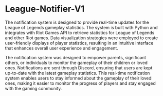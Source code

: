 # League-Notifier-V1

The notification system is designed to provide real-time updates for the League of Legends gameplay statistics. The system is built with Python and integrates with Riot Games API to retrieve statistics for League of Legends and other Riot games. Data visualization strategies were employed to create user-friendly displays of player statistics, resulting in an intuitive interface that enhances overall user experience and engagement.

The notification system was designed to empower parents, significant others, or individuals to monitor the gameplay of their children or loved ones. Notifications are sent through Discord, ensuring that users are kept up-to-date with the latest gameplay statistics. This real-time notification system enables users to stay informed about the gameplay of their loved ones, making it easier to monitor the progress of players and stay engaged with the gaming community.

